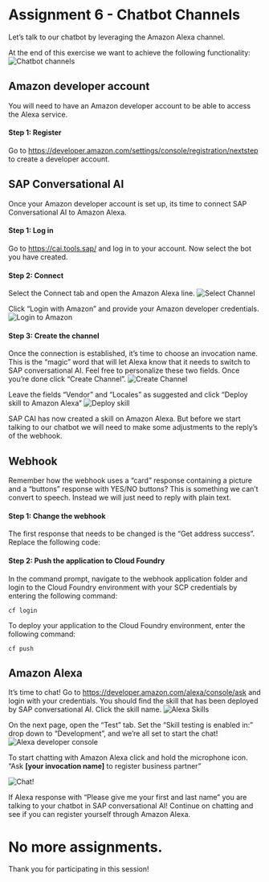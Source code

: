 # Assignment 6 - Chatbot Channels

Let’s talk to our chatbot by leveraging the Amazon Alexa channel. 

At the end of this exercise we want to achieve the following functionality:
![Chatbot channels]()

## Amazon developer account
You will need to have an Amazon developer account to be able to access the Alexa service.

#### Step 1: Register
 Go to https://developer.amazon.com/settings/console/registration/nextstep to create a developer account.

## SAP Conversational AI
Once your Amazon developer account is set up, its time to connect SAP Conversational AI to Amazon Alexa.

#### Step 1: Log in
Go to https://cai.tools.sap/ and log in to your account. Now select the bot you have created.

#### Step 2: Connect
Select the Connect tab and open the Amazon Alexa line.
![Select Channel](https://github.com/iemkek/SAP_Conversational_AI_Assignments/blob/master/img/ChatbotChannels1.png)

Click “Login with Amazon” and provide your Amazon developer credentials. 
![Login to Amazon](https://github.com/iemkek/SAP_Conversational_AI_Assignments/blob/master/img/ChatbotChannels2.png)

#### Step 3: Create the channel
Once the connection is established, it’s time to choose an invocation name. This is the “magic” word that will let Alexa know that it needs to switch to SAP conversational AI. Feel free to personalize these two fields. Once you’re done click “Create Channel”.
![Create Channel](https://github.com/iemkek/SAP_Conversational_AI_Assignments/blob/master/img/ChatbotChannels3.png)

Leave the fields “Vendor” and “Locales” as suggested and click “Deploy skill to Amazon Alexa” 
![Deploy skill](https://github.com/iemkek/SAP_Conversational_AI_Assignments/blob/master/img/ChatbotChannels4.png)

SAP CAI has now created a skill on Amazon Alexa. But before we start talking to our chatbot we will need to make some adjustments to the reply’s of the webhook.

## Webhook
Remember how the webhook uses a “card” response containing a picture and a “buttons” response with YES/NO buttons? This is something we can’t convert to speech. Instead we will just need to reply with plain text.

#### Step 1: Change the webhook
The first response that needs to be changed is the “Get address success”. Replace the following code:

#### Step 2: Push the application to Cloud Foundry
In the command prompt, navigate to the webhook application folder and login to the Cloud Foundry environment with your SCP credentials by entering the following command:

```
cf login
```

To deploy your application to the Cloud Foundry environment, enter the following command:

```
cf push
```

## Amazon Alexa
It’s time to chat! 
Go to https://developer.amazon.com/alexa/console/ask and login with your credentials. You should find the skill that has been deployed by SAP conversational AI. Click the skill name.
![Alexa Skills](https://github.com/iemkek/SAP_Conversational_AI_Assignments/blob/master/img/ChatbotChannels5.png)

On the next page, open the “Test” tab. Set the “Skill testing is enabled in:” drop down to “Development”, and we’re all set to start the chat!
![Alexa developer console](https://github.com/iemkek/SAP_Conversational_AI_Assignments/blob/master/img/ChatbotChannels6.png)

To start chatting with Amazon Alexa click and hold the microphone icon. “Ask **[your invocation name]** to register business partner”

![Chat!](https://github.com/iemkek/SAP_Conversational_AI_Assignments/blob/master/img/ChatbotChannels7.png)
 
If Alexa response with “Please give me your first and last name” you are talking to your chatbot in SAP conversational AI! Continue on chatting and see if you can register yourself through Amazon Alexa.

# No more assignments.
Thank you for participating in this session!
